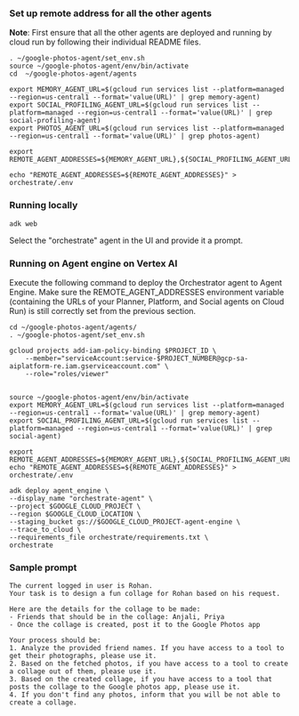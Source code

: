 

### Set up remote address for all the other agents

**Note**: First ensure that all the other agents are deployed and running by cloud run by following
their individual README files.

```aiexclude
. ~/google-photos-agent/set_env.sh
source ~/google-photos-agent/env/bin/activate
cd  ~/google-photos-agent/agents

export MEMORY_AGENT_URL=$(gcloud run services list --platform=managed --region=us-central1 --format='value(URL)' | grep memory-agent)
export SOCIAL_PROFILING_AGENT_URL=$(gcloud run services list --platform=managed --region=us-central1 --format='value(URL)' | grep social-profiling-agent)
export PHOTOS_AGENT_URL=$(gcloud run services list --platform=managed --region=us-central1 --format='value(URL)' | grep photos-agent)

export REMOTE_AGENT_ADDRESSES=${MEMORY_AGENT_URL},${SOCIAL_PROFILING_AGENT_URL},${PHOTOS_AGENT_URL}
```

```aiexclude
echo "REMOTE_AGENT_ADDRESSES=${REMOTE_AGENT_ADDRESSES}" > orchestrate/.env
```

### Running locally 

```aiexclude
adk web
```

Select the "orchestrate" agent in the UI and provide it a prompt.

### Running on Agent engine on Vertex AI

Execute the following command to deploy the Orchestrator agent to Agent Engine. Make sure the REMOTE_AGENT_ADDRESSES environment variable (containing the URLs of your Planner, Platform, and Social agents on Cloud Run) is still correctly set from the previous section.

```aiexclude
cd ~/google-photos-agent/agents/
. ~/google-photos-agent/set_env.sh

gcloud projects add-iam-policy-binding $PROJECT_ID \
    --member="serviceAccount:service-$PROJECT_NUMBER@gcp-sa-aiplatform-re.iam.gserviceaccount.com" \
    --role="roles/viewer"


source ~/google-photos-agent/env/bin/activate
export MEMORY_AGENT_URL=$(gcloud run services list --platform=managed --region=us-central1 --format='value(URL)' | grep memory-agent)
export SOCIAL_PROFILING_AGENT_URL=$(gcloud run services list --platform=managed --region=us-central1 --format='value(URL)' | grep social-agent)

export REMOTE_AGENT_ADDRESSES=${MEMORY_AGENT_URL},${SOCIAL_PROFILING_AGENT_URL}
echo "REMOTE_AGENT_ADDRESSES=${REMOTE_AGENT_ADDRESSES}" > orchestrate/.env

adk deploy agent_engine \
--display_name "orchestrate-agent" \
--project $GOOGLE_CLOUD_PROJECT \
--region $GOOGLE_CLOUD_LOCATION \
--staging_bucket gs://$GOOGLE_CLOUD_PROJECT-agent-engine \
--trace_to_cloud \
--requirements_file orchestrate/requirements.txt \
orchestrate
```

### Sample prompt 

```aiexclude
The current logged in user is Rohan.
Your task is to design a fun collage for Rohan based on his request.

Here are the details for the collage to be made:
- Friends that should be in the collage: Anjali, Priya
- Once the collage is created, post it to the Google Photos app

Your process should be:
1. Analyze the provided friend names. If you have access to a tool to get their photographs, please use it.
2. Based on the fetched photos, if you have access to a tool to create a collage out of them, please use it.
3. Based on the created collage, if you have access to a tool that posts the collage to the Google photos app, please use it.
4. If you don't find any photos, inform that you will be not able to create a collage.
```